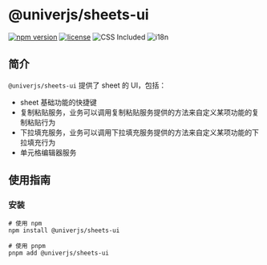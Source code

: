 # @univerjs/sheets-ui

[![npm version](https://img.shields.io/npm/v/@univerjs/sheets-ui)](https://npmjs.org/package/@univerjs/sheets-ui)
[![license](https://img.shields.io/npm/l/@univerjs/sheets-ui)](https://img.shields.io/npm/l/@univerjs/sheets-ui)
![CSS Included](https://img.shields.io/badge/CSS_Included-blue?logo=CSS3)
![i18n](https://img.shields.io/badge/zh--CN%20%7C%20en--US-cornflowerblue?label=i18n)

## 简介

`@univerjs/sheets-ui` 提供了 sheet 的 UI，包括：

* sheet 基础功能的快捷键
* 复制粘贴服务，业务可以调用复制粘贴服务提供的方法来自定义某项功能的复制粘贴行为
* 下拉填充服务，业务可以调用下拉填充服务提供的方法来自定义某项功能的下拉填充行为
* 单元格编辑器服务

## 使用指南

### 安装

```shell
# 使用 npm
npm install @univerjs/sheets-ui

# 使用 pnpm
pnpm add @univerjs/sheets-ui
```
